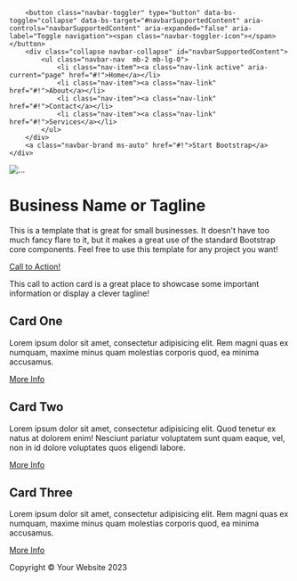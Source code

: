 <!DOCTYPE html>
<html lang="en">
<head>
    <meta charset="utf-8" />
    <meta name="viewport" content="width=device-width, initial-scale=1, shrink-to-fit=no" />
    <meta name="description" content="" />
    <meta name="author" content="" />
    <title>Small Business - Start Bootstrap Template</title>
    <!-- Favicon-->
    <link rel="icon" type="image/x-icon" href="{{asset('assets')}}/assets/favicon.ico" />
    <!-- Core theme CSS (includes Bootstrap)-->
    <link href="{{asset('assets')}}/css/styles.css" rel="stylesheet" />
</head>
<body>
<!-- Responsive navbar-->
<nav class="navbar navbar-expand-lg navbar-dark bg-dark">
    <div class="container px-5">

        <button class="navbar-toggler" type="button" data-bs-toggle="collapse" data-bs-target="#navbarSupportedContent" aria-controls="navbarSupportedContent" aria-expanded="false" aria-label="Toggle navigation"><span class="navbar-toggler-icon"></span></button>
        <div class="collapse navbar-collapse" id="navbarSupportedContent">
            <ul class="navbar-nav  mb-2 mb-lg-0">
                <li class="nav-item"><a class="nav-link active" aria-current="page" href="#!">Home</a></li>
                <li class="nav-item"><a class="nav-link" href="#!">About</a></li>
                <li class="nav-item"><a class="nav-link" href="#!">Contact</a></li>
                <li class="nav-item"><a class="nav-link" href="#!">Services</a></li>
            </ul>
        </div>
        <a class="navbar-brand ms-auto" href="#!">Start Bootstrap</a>
    </div>
</nav>
<!-- Page Content-->
<div class="container px-4 px-lg-5">
    <!-- Heading Row-->
    <div class="row gx-4 gx-lg-5 align-items-center my-5">
        <div class="col-lg-7"><img class="img-fluid rounded mb-4 mb-lg-0" src="{{asset('assets')}}/img/ucasnew22.jpg" alt="..." /></div>
        <div class="col-lg-5">
            <h1 class="font-weight-light">Business Name or Tagline</h1>
            <p>This is a template that is great for small businesses. It doesn't have too much fancy flare to it, but it makes a great use of the standard Bootstrap core components. Feel free to use this template for any project you want!</p>
            <a class="btn btn-primary" href="#!">Call to Action!</a>
        </div>
    </div>
    <!-- Call to Action-->
    <div class="card text-white bg-secondary my-5 py-4 text-center">
        <div class="card-body"><p class="text-white m-0">This call to action card is a great place to showcase some important information or display a clever tagline!</p></div>
    </div>
    <!-- Content Row-->
    <div class="row gx-4 gx-lg-5">
        <div class="col-md-4 mb-5">
            <div class="card h-100">
                <div class="card-body">
                    <h2 class="card-title">Card One</h2>
                    <p class="card-text">Lorem ipsum dolor sit amet, consectetur adipisicing elit. Rem magni quas ex numquam, maxime minus quam molestias corporis quod, ea minima accusamus.</p>
                </div>
                <div class="card-footer"><a class="btn btn-primary btn-sm" href="#!">More Info</a></div>
            </div>
        </div>
        <div class="col-md-4 mb-5">
            <div class="card h-100">
                <div class="card-body">
                    <h2 class="card-title">Card Two</h2>
                    <p class="card-text">Lorem ipsum dolor sit amet, consectetur adipisicing elit. Quod tenetur ex natus at dolorem enim! Nesciunt pariatur voluptatem sunt quam eaque, vel, non in id dolore voluptates quos eligendi labore.</p>
                </div>
                <div class="card-footer"><a class="btn btn-primary btn-sm" href="#!">More Info</a></div>
            </div>
        </div>
        <div class="col-md-4 mb-5">
            <div class="card h-100">
                <div class="card-body">
                    <h2 class="card-title">Card Three</h2>
                    <p class="card-text">Lorem ipsum dolor sit amet, consectetur adipisicing elit. Rem magni quas ex numquam, maxime minus quam molestias corporis quod, ea minima accusamus.</p>
                </div>
                <div class="card-footer"><a class="btn btn-primary btn-sm" href="#!">More Info</a></div>
            </div>
        </div>
    </div>
</div>
<!-- Footer-->
<footer class="py-5 bg-dark">
    <div class="container px-4 px-lg-5"><p class="m-0 text-center text-white">Copyright &copy; Your Website 2023</p></div>
</footer>
<!-- Bootstrap core JS-->
<script src="https://cdn.jsdelivr.net/npm/bootstrap@5.2.3/dist/js/bootstrap.bundle.min.js"></script>
<!-- Core theme JS-->
<script src="{{asset('assets')}}/js/scripts.js"></script>
</body>
</html>
